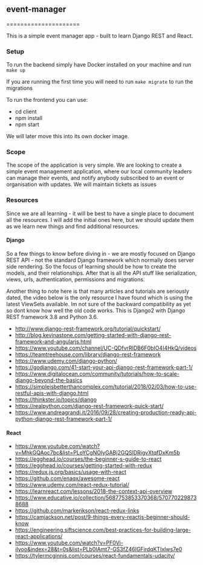 ## event-manager
=====================

This is a simple event manager app - built to learn Django REST and React.


### Setup

To run the backend simply have Docker installed on your machine and run `make up`

If you are running the first time you will need to run `make migrate` to run the migrations

To run the frontend you can use:
- cd client
- npm install
- npm start

We will later move this into its own docker image.


### Scope

The scope of the application is very simple. We are looking to create a simple event management application, where our
local community leaders can manage their events, and notify anybody subscribed to an event or organisation with updates.
We will maintain tickets as issues


### Resources

Since we are all learning - it will be best to have a single place to document all the resources. I will add the initial
ones here, but we should update them as we learn new things and find additional resources.

#### Django

So a few things to know before diving in - we are mostly focused on Django REST API - not the standard Django framework
which normally does server side rendering. So the focus of learning should be how to create the models, and their
relationships. After that is all the API stuff like serialization, views, urls, authentication, permissions and migrations.

Another thing to note here is that many articles and tutorials are seriously dated, the video below is the only resource
I have found which is using the latest ViewSets available. Im not sure of the backward compatibility as yet so dont know
how well the old code works. This is Django2 with Django REST framework 3.8 and Python 3.6.

- http://www.django-rest-framework.org/tutorial/quickstart/
- http://blog.kevinastone.com/getting-started-with-django-rest-framework-and-angularjs.html
- https://www.youtube.com/channel/UC-QDfvrRIDB6F0bIO4I4HkQ/videos
- https://teamtreehouse.com/library/django-rest-framework
- https://www.udemy.com/django-python/
- https://godjango.com/41-start-your-api-django-rest-framework-part-1/
- https://www.digitalocean.com/community/tutorials/how-to-scale-django-beyond-the-basics
- https://simpleisbetterthancomplex.com/tutorial/2018/02/03/how-to-use-restful-apis-with-django.html
- https://thinkster.io/topics/django
- https://realpython.com/django-rest-framework-quick-start/
- https://www.andreagrandi.it/2016/09/28/creating-production-ready-api-python-django-rest-framework-part-1/


#### React

- https://www.youtube.com/watch?v=MhkGQAoc7bc&list=PLoYCgNOIyGABj2GQSlDRjgvXtqfDxKm5b
- https://egghead.io/courses/the-beginner-s-guide-to-react
- https://egghead.io/courses/getting-started-with-redux
- https://redux.js.org/basics/usage-with-react
- https://github.com/enaqx/awesome-react
- https://www.udemy.com/react-redux-tutorial/
- https://learnreact.com/lessons/2018-the-context-api-overview
- https://www.educative.io/collection/5687753853370368/5707702298738688
- https://github.com/markerikson/react-redux-links
- https://camjackson.net/post/9-things-every-reactjs-beginner-should-know
- https://engineering.siftscience.com/best-practices-for-building-large-react-applications/
- https://www.youtube.com/watch?v=PF0Vi-iIyoo&index=28&t=0s&list=PLb0IAmt7-GS3fZ46IGFirdqKTIxlws7e0
- https://tylermcginnis.com/courses/react-fundamentals-udacity/
